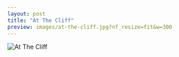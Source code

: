 ```yaml
---
layout: post
title: "At The Cliff"
preview: images/at-the-cliff.jpg?nf_resize=fit&w=300
---
```


![At The Cliff](/images/at-the-cliff.jpg?nf_resize=fit&w=900)
